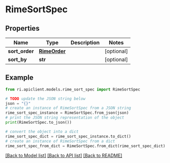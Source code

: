 # RimeSortSpec


## Properties

Name | Type | Description | Notes
------------ | ------------- | ------------- | -------------
**sort_order** | [**RimeOrder**](RimeOrder.md) |  | [optional] 
**sort_by** | **str** |  | [optional] 

## Example

```python
from ri.apiclient.models.rime_sort_spec import RimeSortSpec

# TODO update the JSON string below
json = "{}"
# create an instance of RimeSortSpec from a JSON string
rime_sort_spec_instance = RimeSortSpec.from_json(json)
# print the JSON string representation of the object
print(RimeSortSpec.to_json())

# convert the object into a dict
rime_sort_spec_dict = rime_sort_spec_instance.to_dict()
# create an instance of RimeSortSpec from a dict
rime_sort_spec_from_dict = RimeSortSpec.from_dict(rime_sort_spec_dict)
```
[[Back to Model list]](../README.md#documentation-for-models) [[Back to API list]](../README.md#documentation-for-api-endpoints) [[Back to README]](../README.md)

